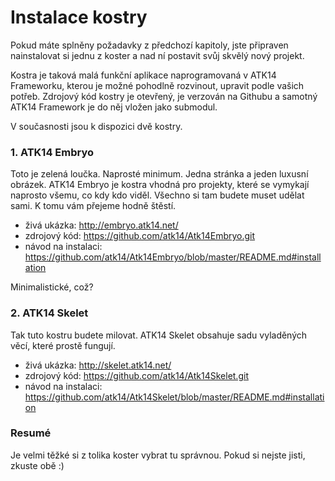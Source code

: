 Instalace kostry
================

Pokud máte splněny požadavky z předchozí kapitoly, jste připraven nainstalovat si jednu z koster a nad ní postavit svůj skvělý nový projekt.

Kostra je taková malá funkční aplikace naprogramovaná v ATK14 Frameworku, kterou je možné pohodlně rozvinout, upravit podle vašich potřeb. Zdrojový kód kostry je otevřený,
je verzován na Githubu a samotný ATK14 Framework je do něj vložen jako submodul.

V současnosti jsou k dispozici dvě kostry.

### 1. ATK14 Embryo

Toto je zelená loučka. Naprosté minimum. Jedna stránka a jeden luxusní obrázek. ATK14 Embryo je kostra vhodná pro projekty, které se vymykají naprosto všemu, co kdy kdo viděl. Všechno si tam budete muset udělat sami.
K tomu vám přejeme hodně štěstí.

* živá ukázka: <http://embryo.atk14.net/>
* zdrojový kód: <https://github.com/atk14/Atk14Embryo.git>
* návod na instalaci: <https://github.com/atk14/Atk14Embryo/blob/master/README.md#installation>

Minimalistické, což?

### 2. ATK14 Skelet

Tak tuto kostru budete milovat. ATK14 Skelet obsahuje sadu vyladěných věcí, které prostě fungují.

* živá ukázka: <http://skelet.atk14.net/>
* zdrojový kód: <https://github.com/atk14/Atk14Skelet.git>
* návod na instalaci: <https://github.com/atk14/Atk14Skelet/blob/master/README.md#installation>

### Resumé

Je velmi těžké si z tolika koster vybrat tu správnou. Pokud si nejste jisti, zkuste obě :)
